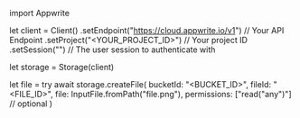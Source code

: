 import Appwrite

let client = Client()
    .setEndpoint("https://cloud.appwrite.io/v1") // Your API Endpoint
    .setProject("&lt;YOUR_PROJECT_ID&gt;") // Your project ID
    .setSession("") // The user session to authenticate with

let storage = Storage(client)

let file = try await storage.createFile(
    bucketId: "<BUCKET_ID>",
    fileId: "<FILE_ID>",
    file: InputFile.fromPath("file.png"),
    permissions: ["read("any")"] // optional
)

